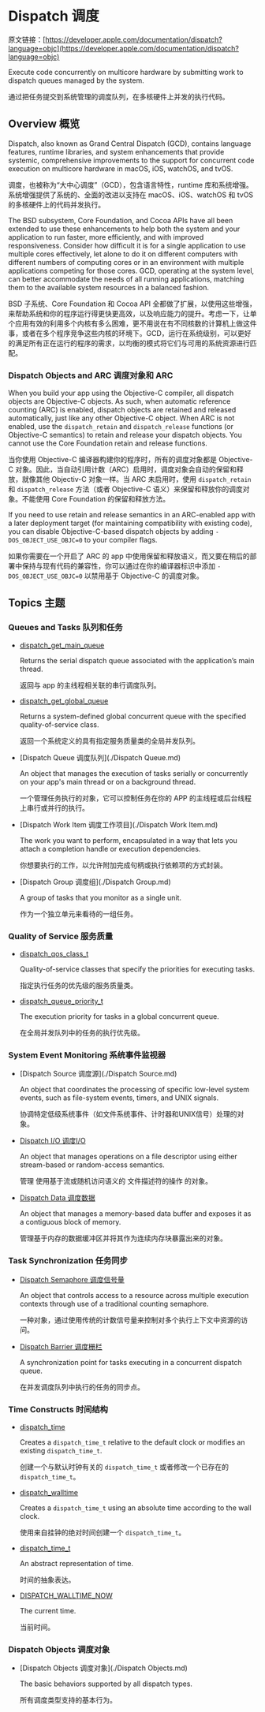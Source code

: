 # Dispatch 调度

原文链接：[https://developer.apple.com/documentation/dispatch?language=objc](https://developer.apple.com/documentation/dispatch?language=objc)

Execute code concurrently on multicore hardware by submitting work to dispatch queues managed by the system.

通过把任务提交到系统管理的调度队列，在多核硬件上并发的执行代码。

## Overview 概览

Dispatch, also known as Grand Central Dispatch (GCD), contains language features, runtime libraries, and system enhancements that provide systemic, comprehensive improvements to the support for concurrent code execution on multicore hardware in macOS, iOS, watchOS, and tvOS.

调度，也被称为“大中心调度”（GCD），包含语言特性，runtime 库和系统增强。系统增强提供了系统的、全面的改进以支持在 macOS、iOS、watchOS 和 tvOS 的多核硬件上的代码并发执行。

The BSD subsystem, Core Foundation, and Cocoa APIs have all been extended to use these enhancements to help both the system and your application to run faster, more efficiently, and with improved responsiveness. Consider how difficult it is for a single application to use multiple cores effectively, let alone to do it on different computers with different numbers of computing cores or in an environment with multiple applications competing for those cores. GCD, operating at the system level, can better accommodate the needs of all running applications, matching them to the available system resources in a balanced fashion.

BSD 子系统、Core Foundation 和 Cocoa API 全都做了扩展，以使用这些增强，来帮助系统和你的程序运行得更快更高效，以及响应能力的提升。考虑一下，让单个应用有效的利用多个内核有多么困难，更不用说在有不同核数的计算机上做这件事，或者在多个程序竞争这些内核的环境下。GCD，运行在系统级别，可以更好的满足所有正在运行的程序的需求，以均衡的模式将它们与可用的系统资源进行匹配。

### Dispatch Objects and ARC 调度对象和 ARC

When you build your app using the Objective-C compiler, all dispatch objects are Objective-C objects. As such, when automatic reference counting (ARC) is enabled, dispatch objects are retained and released automatically, just like any other Objective-C object. When ARC is not enabled, use the `dispatch_retain` and `dispatch_release` functions (or Objective-C semantics) to retain and release your dispatch objects. You cannot use the Core Foundation retain and release functions.

当你使用 Objective-C 编译器构建你的程序时，所有的调度对象都是 Objective-C 对象。因此，当自动引用计数（ARC）启用时，调度对象会自动的保留和释放，就像其他 Objectiv-C 对象一样。当 ARC 未启用时，使用 `dispatch_retain` 和 `dispatch_release` 方法（或者 Objective-C 语义）来保留和释放你的调度对象。不能使用 Core Foundation 的保留和释放方法。

If you need to use retain and release semantics in an ARC-enabled app with a later deployment target (for maintaining compatibility with existing code), you can disable Objective-C-based dispatch objects by adding `-DOS_OBJECT_USE_OBJC=0` to your compiler flags.

如果你需要在一个开启了 ARC 的 app 中使用保留和释放语义，而又要在稍后的部署中保持与现有代码的兼容性，你可以通过在你的编译器标识中添加 `-DOS_OBJECT_USE_OBJC=0` 以禁用基于 Objective-C 的调度对象。

## Topics 主题

### Queues and Tasks 队列和任务

- [dispatch\_get\_main\_queue](./API/dispatch_get_main_queue.md)

	Returns the serial dispatch queue associated with the application’s main thread.
	
	返回与 app 的主线程相关联的串行调度队列。
	
- [dispatch\_get\_global\_queue](./API/dispatch_get_global_queue.md)

	Returns a system-defined global concurrent queue with the specified quality-of-service class.
	
	返回一个系统定义的具有指定服务质量类的全局并发队列。

- [Dispatch Queue 调度队列](./Dispatch Queue.md)

	An object that manages the execution of tasks serially or concurrently on your app's main thread or on a background thread.
	
	一个管理任务执行的对象，它可以控制任务在你的 APP 的主线程或后台线程上串行或并行的执行。
	
- [Dispatch Work Item 调度工作项目](./Dispatch Work Item.md)

	The work you want to perform, encapsulated in a way that lets you attach a completion handle or execution dependencies.
	
	你想要执行的工作，以允许附加完成句柄或执行依赖项的方式封装。
	
- [Dispatch Group 调度组](./Dispatch Group.md)

	A group of tasks that you monitor as a single unit.
	
	作为一个独立单元来看待的一组任务。

### Quality of Service 服务质量

- [dispatch\_qos\_class\_t](https://developer.apple.com/documentation/dispatch/dispatch_qos_class_t?language=objc)

	Quality-of-service classes that specify the priorities for executing tasks.
	
	指定执行任务的优先级的服务质量类。
	
- [dispatch\_queue\_priority\_t](https://developer.apple.com/documentation/dispatch/dispatch_queue_priority_t?language=objc)

	The execution priority for tasks in a global concurrent queue.
	
	在全局并发队列中的任务的执行优先级。
	
### System Event Monitoring 系统事件监视器

- [Dispatch Source 调度源](./Dispatch Source.md)

	An object that coordinates the processing of specific low-level system events, such as file-system events, timers, and UNIX signals.
	
	协调特定低级系统事件（如文件系统事件、计时器和UNIX信号）处理的对象。
	
- [Dispatch I/O 调度I/O](https://developer.apple.com/documentation/dispatch/dispatch_i_o?language=objc)

	An object that manages operations on a file descriptor using either stream-based or random-access semantics.
	
	管理 使用基于流或随机访问语义的 文件描述符的操作 的对象。
	
- [Dispatch Data 调度数据](https://developer.apple.com/documentation/dispatch/dispatch_data?language=objc)

	An object that manages a memory-based data buffer and exposes it as a contiguous block of memory.
	
	管理基于内存的数据缓冲区并将其作为连续内存块暴露出来的对象。

### Task Synchronization 任务同步

- [Dispatch Semaphore 调度信号量](https://developer.apple.com/documentation/dispatch/dispatch_semaphore?language=objc)

	An object that controls access to a resource across multiple execution contexts through use of a traditional counting semaphore.
	
	一种对象，通过使用传统的计数信号量来控制对多个执行上下文中资源的访问。

- [Dispatch Barrier 调度栅栏](https://developer.apple.com/documentation/dispatch/dispatch_barrier?language=objc)

	A synchronization point for tasks executing in a concurrent dispatch queue.

	在并发调度队列中执行的任务的同步点。
	
### Time Constructs 时间结构

- [dispatch_time](https://developer.apple.com/documentation/dispatch/1420519-dispatch_time?language=objc)

	Creates a `dispatch_time_t` relative to the default clock or modifies an existing `dispatch_time_t`.
	
	创建一个与默认时钟有关的 `dispatch_time_t` 或者修改一个已存在的 `dispatch_time_t`。
	
- [dispatch_walltime](https://developer.apple.com/documentation/dispatch/1420517-dispatch_walltime?language=objc)

	Creates a `dispatch_time_t` using an absolute time according to the wall clock.
	
	使用来自挂钟的绝对时间创建一个 `dispatch_time_t`。
	
- [dispatch\_time\_t](https://developer.apple.com/documentation/dispatch/dispatch_time_t?language=objc)

	An abstract representation of time.
	
	时间的抽象表达。
	
- [DISPATCH\_WALLTIME\_NOW](https://developer.apple.com/documentation/dispatch/2963138-anonymous/dispatch_walltime_now?language=objc)

	The current time.
	
	当前时间。
	
### Dispatch Objects 调度对象

- [Dispatch Objects 调度对象](./Dispatch Objects.md)

	The basic behaviors supported by all dispatch types.
	
	所有调度类型支持的基本行为。


